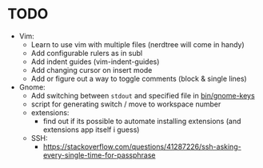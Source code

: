 # TODO

- Vim:
  - Learn to use vim with multiple files (nerdtree will come in handy)
  - Add configurable rulers as in subl
  - Add indent guides (vim-indent-guides)
  - Add changing cursor on insert mode
  - Add or figure out a way to toggle comments (block & single lines)
- Gnome:
  - Add switching between `stdout` and specified file in [bin/gnome-keys](bin/gnome-keys)
  - script for generating switch / move to workspace number
  - extensions:
    - find out if its possible to automate installing extensions (and extensions app itself i guess)
  - SSH:
    - https://stackoverflow.com/questions/41287226/ssh-asking-every-single-time-for-passphrase
